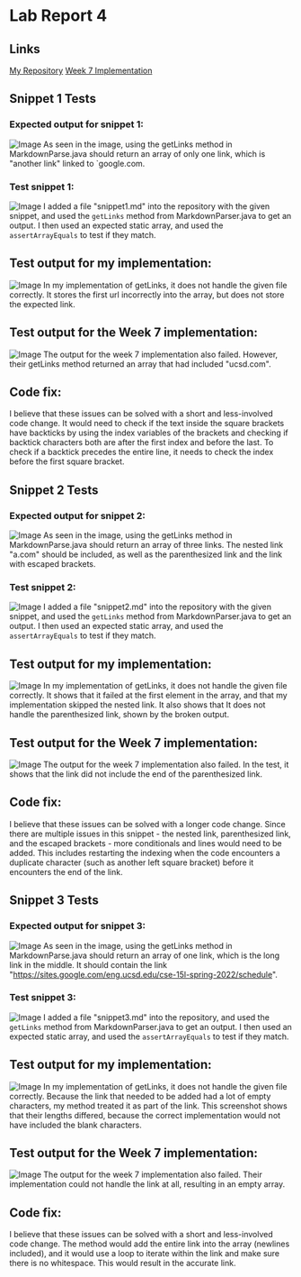 # Lab Report 4

## Links
[My Repository](https://github.com/jadenbanawa/markdown-parser)
[Week 7 Implementation](https://github.com/UDXS/markdown-parser)

## Snippet 1 Tests

### Expected output for snippet 1:
![Image](images/4-1.png)
As seen in the image, using the getLinks method in MarkdownParse.java should return an array of only one link, which is "another link" linked to \`google.com.

### Test snippet 1:
![Image](images/4-2.png)
I added a file "snippet1.md" into the repository with the given snippet, and used the  `getLinks` method from MarkdownParser.java to get an output. I then used an expected static array, and used the `assertArrayEquals` to test if they match.

## Test output for my implementation:
![Image](images/4-3.png)
In my implementation of getLinks, it does not handle the given file correctly. It stores the first url incorrectly into the array, but does not store the expected link.

## Test output for the Week 7 implementation:
![Image](images/4-4.png)
The output for the week 7 implementation also failed. However, their getLinks method returned an array that had included "ucsd.com". 

## Code fix:
I believe that these issues can be solved with a short and less-involved code change. It would need to check if the text inside the square brackets have backticks by using the index variables of the brackets and checking if backtick characters both are after the first index and before the last. To check if a backtick precedes the entire line, it needs to check the index before the first square bracket.


## Snippet 2 Tests

### Expected output for snippet 2:
![Image](images/4-5.png)
As seen in the image, using the getLinks method in MarkdownParse.java should return an array of three links. The nested link "a.com" should be included, as well as the parenthesized link and the link with escaped brackets.

### Test snippet 2:
![Image](images/4-6.png)
I added a file "snippet2.md" into the repository with the given snippet, and used the  `getLinks` method from MarkdownParser.java to get an output. I then used an expected static array, and used the `assertArrayEquals` to test if they match.

## Test output for my implementation:
![Image](images/4-7.png)
In my implementation of getLinks, it does not handle the given file correctly. It shows that it failed at the first element in the array, and that my implementation skipped the nested link. It also shows that It does not handle the parenthesized link, shown by the broken output.

## Test output for the Week 7 implementation:
![Image](images/4-8.png)
The output for the week 7 implementation also failed. In the test, it shows that the link did not include the end of the parenthesized link.

## Code fix:
I believe that these issues can be solved with a longer code change. Since there are multiple issues in this snippet - the nested link, parenthesized link, and the escaped brackets - more conditionals and lines would need to be added. This includes restarting the indexing when the code encounters a duplicate character (such as another left square bracket) before it encounters the end of the link.


## Snippet 3 Tests

### Expected output for snippet 3:
![Image](images/4-9.png)
As seen in the image, using the getLinks method in MarkdownParse.java should return an array of one link, which is the long link in the middle. It should contain the link "https://sites.google.com/eng.ucsd.edu/cse-15l-spring-2022/schedule".

### Test snippet 3:
![Image](images/4-10.png)
I added a file "snippet3.md" into the repository, and used the  `getLinks` method from MarkdownParser.java to get an output. I then used an expected static array, and used the `assertArrayEquals` to test if they match.

## Test output for my implementation:
![Image](images/4-11.png)
In my implementation of getLinks, it does not handle the given file correctly. Because the link that needed to be added had a lot of empty characters, my method treated it as part of the link. This screenshot shows that their lengths differed, because the correct implementation would not have included the blank characters.

## Test output for the Week 7 implementation:
![Image](images/4-12.png)
The output for the week 7 implementation also failed. Their implementation could not handle the link at all, resulting in an empty array.

## Code fix:
I believe that these issues can be solved with a short and less-involved code change. The method would add the entire link into the array (newlines included), and it would use a loop to iterate within the link and make sure there is no whitespace. This would result in the accurate link.
